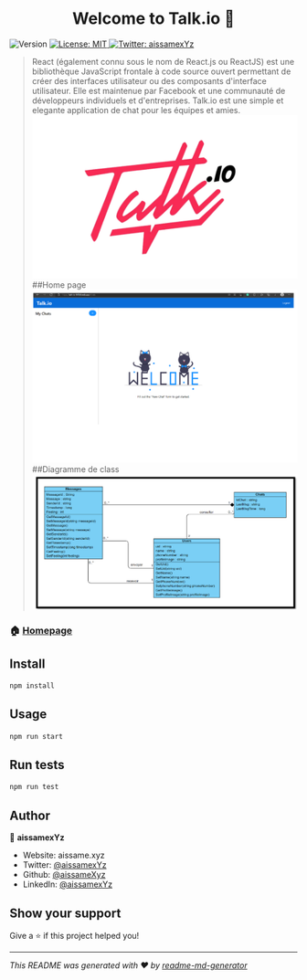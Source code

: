 <h1 align="center">Welcome to Talk.io 👋</h1>
<p>
  <img alt="Version" src="https://img.shields.io/badge/version-dev-blue.svg?cacheSeconds=2592000" />
  <a href="#" target="_blank">
    <img alt="License: MIT" src="https://img.shields.io/badge/License-MIT-yellow.svg" />
  </a>
  <a href="https://twitter.com/aissamexYz" target="_blank">
    <img alt="Twitter: aissamexYz" src="https://img.shields.io/twitter/follow/aissamexYz.svg?style=social" />
  </a>
</p>

> React (également connu sous le nom de React.js ou ReactJS) est une bibliothèque JavaScript frontale à code source ouvert permettant de créer des interfaces utilisateur ou des composants d'interface utilisateur. Elle est maintenue par Facebook et une communauté de développeurs individuels et d'entreprises.
Talk.io est une simple et elegante application de chat pour les équipes et amies.
![talk.io](logo.png?raw=true "logo")
##Home page
![talk.io](home.png?raw=true "home")
##Diagramme de class
![talk.io](class_diagram.png?raw=true "home")

### 🏠 [Homepage](talk.io/index.html)

## Install

```sh
npm install
```

## Usage

```sh
npm run start
```

## Run tests

```sh
npm run test
```

## Author

👤 **aissamexYz**

* Website: aissame.xyz
* Twitter: [@aissamexYz](https://twitter.com/aissamexYz)
* Github: [@aissameXyz](https://github.com/aissameXyz)
* LinkedIn: [@aissamexYz](https://linkedin.com/in/aissamexYz)

## Show your support

Give a ⭐️ if this project helped you!

***
_This README was generated with ❤️ by [readme-md-generator](https://github.com/kefranabg/readme-md-generator)_